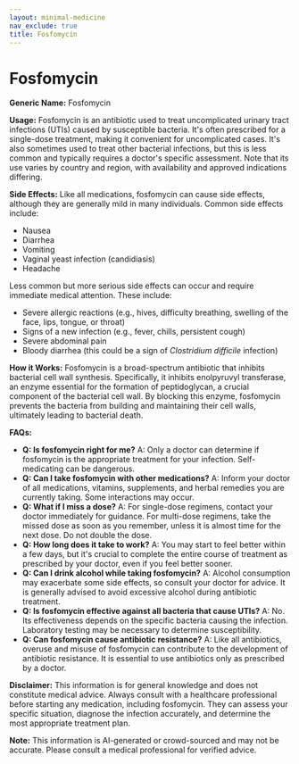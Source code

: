 ```yaml
---
layout: minimal-medicine
nav_exclude: true
title: Fosfomycin
---
```


# Fosfomycin

**Generic Name:** Fosfomycin

**Usage:** Fosfomycin is an antibiotic used to treat uncomplicated urinary tract infections (UTIs) caused by susceptible bacteria.  It's often prescribed for a single-dose treatment, making it convenient for uncomplicated cases.  It's also sometimes used to treat other bacterial infections, but this is less common and typically requires a doctor's specific assessment.  Note that its use varies by country and region, with availability and approved indications differing.

**Side Effects:**  Like all medications, fosfomycin can cause side effects, although they are generally mild in many individuals. Common side effects include:

* Nausea
* Diarrhea
* Vomiting
* Vaginal yeast infection (candidiasis)
* Headache

Less common but more serious side effects can occur and require immediate medical attention.  These include:

* Severe allergic reactions (e.g., hives, difficulty breathing, swelling of the face, lips, tongue, or throat)
* Signs of a new infection (e.g., fever, chills, persistent cough)
* Severe abdominal pain
* Bloody diarrhea (this could be a sign of *Clostridium difficile* infection)


**How it Works:** Fosfomycin is a broad-spectrum antibiotic that inhibits bacterial cell wall synthesis.  Specifically, it inhibits enolpyruvyl transferase, an enzyme essential for the formation of peptidoglycan, a crucial component of the bacterial cell wall. By blocking this enzyme, fosfomycin prevents the bacteria from building and maintaining their cell walls, ultimately leading to bacterial death.

**FAQs:**

* **Q: Is fosfomycin right for me?** A: Only a doctor can determine if fosfomycin is the appropriate treatment for your infection.  Self-medicating can be dangerous.
* **Q: Can I take fosfomycin with other medications?** A:  Inform your doctor of all medications, vitamins, supplements, and herbal remedies you are currently taking.  Some interactions may occur.
* **Q: What if I miss a dose?** A:  For single-dose regimens, contact your doctor immediately for guidance. For multi-dose regimens, take the missed dose as soon as you remember, unless it is almost time for the next dose.  Do not double the dose.
* **Q: How long does it take to work?** A: You may start to feel better within a few days, but it's crucial to complete the entire course of treatment as prescribed by your doctor, even if you feel better sooner.
* **Q: Can I drink alcohol while taking fosfomycin?** A:  Alcohol consumption may exacerbate some side effects, so consult your doctor for advice.  It is generally advised to avoid excessive alcohol during antibiotic treatment.
* **Q:  Is fosfomycin effective against all bacteria that cause UTIs?** A: No.  Its effectiveness depends on the specific bacteria causing the infection.  Laboratory testing may be necessary to determine susceptibility.
* **Q: Can fosfomycin cause antibiotic resistance?** A: Like all antibiotics, overuse and misuse of fosfomycin can contribute to the development of antibiotic resistance.  It is essential to use antibiotics only as prescribed by a doctor.


**Disclaimer:** This information is for general knowledge and does not constitute medical advice.  Always consult with a healthcare professional before starting any medication, including fosfomycin.  They can assess your specific situation, diagnose the infection accurately, and determine the most appropriate treatment plan.


**Note:** This information is AI-generated or crowd-sourced and may not be accurate. Please consult a medical professional for verified advice.